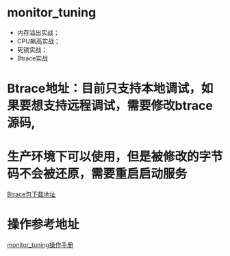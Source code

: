 # monitor_tuning
* 内存溢出实战；
* CPU飙高实战；
* 死锁实战；
* Btrace实战

# Btrace地址：目前只支持本地调试，如果要想支持远程调试，需要修改btrace源码,
# 生产环境下可以使用，但是被修改的字节码不会被还原，需要重启启动服务
[Btrace包下载地址](https://github.com/btraceio/btrace/releases/tag/v1.3.11.3)

# 操作参考地址
[monitor_tuning操作手册]()